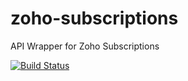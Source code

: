 # zoho-subscriptions
API Wrapper for Zoho Subscriptions

[![Build Status](https://status.continuousphp.com/git-hub/continuousphp/zoho-subscriptions?token=bfe76b1c-5462-49e1-9a64-d1c9602c7915)](https://continuousphp.com/git-hub/continuousphp/zoho-subscriptions)